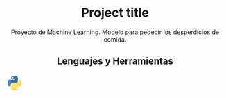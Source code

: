 <h1 align="center">Project title</h1>

<p align="center">Proyecto de Machine Learning. Modelo para pedecir los desperdicios de comida.</p>

<h2 align="center">Lenguajes y Herramientas</h2>
<img src="https://github.com/devicons/devicon/blob/master/icons/python/python-original.svg" title="python" alt="python" widhth="40" height="40"/>&nbsp;
